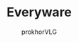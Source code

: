 ---
title: "Everyware"
excerpt: "Instead of medical development focused on keeping people alive for as long as possible with little regard for whether that life is still worth living, little worth is ever placed on the length of a life. Instead, medical researchers and doctors remain focused on developing ways of improving the quality of the life people already have, since a post-scarcity society limited by its population demands it."
author: "prokhorVLG"

raw: everyware
permalink: /codex/technology/computer-science/everyware/
layout: blank_page

page_highlight: "#ff00ff"
image: "/assets/images/codex/everyware.png"

page_features: [
                {
                  type: 'codexHead', init: {
                    id: 'codexHead',

                    toc: [ 
                      { title: '-', url: '-' },
                    ],
                    no_toc: true,

                    title: "Everyware",
                    flavor: "",
                    flavor_url: '',

                    description: "<p class='text-left'>As much as medical science deals with technology, it is also married with facets of philosophy. Much like with any civilization, the direction medical science took in Unturned Stones was largely dictated by the values of its society.</p>

                    <p class='text-left'>Instead of medical development focused on keeping people alive for as long as possible with little regard for whether that life is still worth living, little worth is ever placed on the length of a life. Instead, medical researchers and doctors remain focused on developing ways of improving the quality of the life people already have, since a post-scarcity society limited by its population demands it.</p>

                    <p class='text-left'>The result is that most people look and feel 50 when they drop dead deep into their 80s. Whether that is a preferable direction to take or not is something you'll have to decide for yourself.</p>",

                    image: "/assets/images/codex/everyware.png",
                    imageBlurb: "being old really sucks",
                    lower_clear: 'codexLowerClear', 
                  }
                },
                {
                  type: 'paddingBar', init: {
                    size: '60px',
                  }
                },
              ]
---